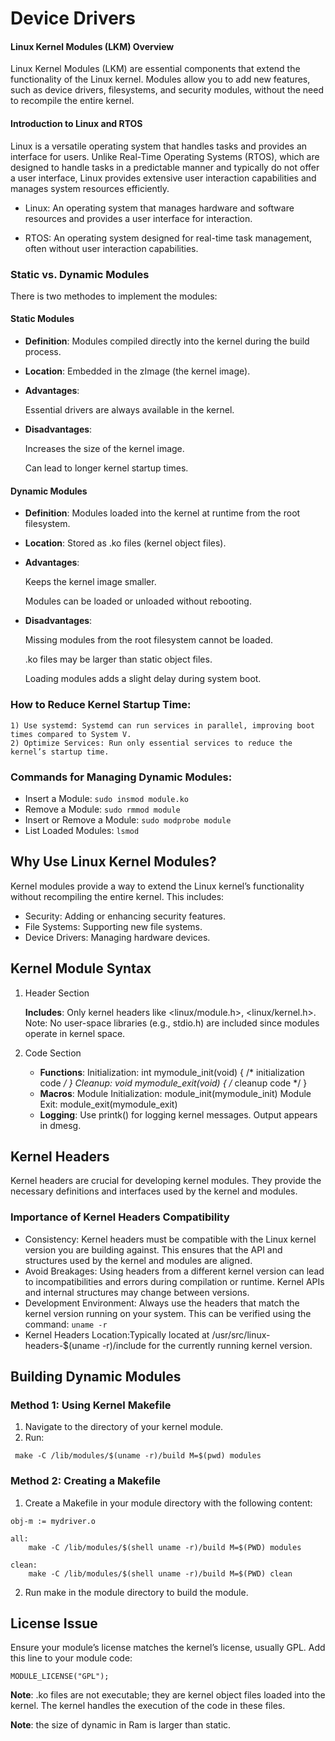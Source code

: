 # Device Drivers

#### Linux Kernel Modules (LKM) Overview
Linux Kernel Modules (LKM) are essential components that extend the functionality of the Linux kernel. Modules allow you to add new features, such as device drivers, filesystems, and security modules, without the need to recompile the entire kernel.

#### Introduction to Linux and RTOS
Linux is a versatile operating system that handles tasks and provides an interface for users. Unlike Real-Time Operating Systems (RTOS), which are designed to handle tasks in a predictable manner and typically do not offer a user interface, Linux provides extensive user interaction capabilities and manages system resources efficiently.

- Linux: An operating system that manages hardware and software resources and provides a user interface for interaction.

- RTOS: An operating system designed for real-time task management, often without user interaction capabilities.

### Static vs. Dynamic Modules

There is two methodes to implement the modules:

#### Static Modules

- **Definition**: Modules compiled directly into the kernel during the build process.
- **Location**: Embedded in the zImage (the kernel image).
- **Advantages**:

    Essential drivers are always available in the kernel.
- **Disadvantages**:

    Increases the size of the kernel image.

    Can lead to longer kernel startup times.

#### Dynamic Modules

- **Definition**: Modules loaded into the kernel at runtime from the root filesystem.
- **Location**: Stored as .ko files (kernel object files).
- **Advantages**:

    Keeps the kernel image smaller.

    Modules can be loaded or unloaded without rebooting.

- **Disadvantages**:

    Missing modules from the root filesystem cannot be loaded.

    .ko files may be larger than static object files.

    Loading modules adds a slight delay during system boot.


### How to Reduce Kernel Startup Time:

    1) Use systemd: Systemd can run services in parallel, improving boot times compared to System V.
    2) Optimize Services: Run only essential services to reduce the kernel’s startup time.

### Commands for Managing Dynamic Modules:

-    Insert a Module: ```sudo insmod module.ko```
-    Remove a Module: ```sudo rmmod module```
-    Insert or Remove a Module: ``sudo modprobe module``
-    List Loaded Modules: `lsmod`

## Why Use Linux Kernel Modules?

Kernel modules provide a way to extend the Linux kernel’s functionality without recompiling the entire kernel. This includes:

- Security: Adding or enhancing security features.
- File Systems: Supporting new file systems.
- Device Drivers: Managing hardware devices.

## Kernel Module Syntax

1. Header Section

    **Includes**: Only kernel headers like <linux/module.h>, <linux/kernel.h>.
    Note: No user-space libraries (e.g., stdio.h) are included since modules operate in kernel space.

2. Code Section

   - **Functions**:
        Initialization: int mymodule_init(void) { /* initialization code */ }
        Cleanup: void mymodule_exit(void) { /* cleanup code */ }
   - **Macros**:
        Module Initialization: module_init(mymodule_init)
        Module Exit: module_exit(mymodule_exit)
   - **Logging**: Use printk() for logging kernel messages. Output appears in dmesg.


## Kernel Headers

Kernel headers are crucial for developing kernel modules. They provide the necessary definitions and interfaces used by the kernel and modules.

### Importance of Kernel Headers Compatibility

   - Consistency: Kernel headers must be compatible with the Linux kernel version you are building against. This ensures that the API and structures used by the kernel and modules are aligned.
   - Avoid Breakages: Using headers from a different kernel version can lead to incompatibilities and errors during compilation or runtime. Kernel APIs and internal structures may change between versions.
   - Development Environment: Always use the headers that match the kernel version running on your system. This can be verified using the command: `uname -r`
   - Kernel Headers Location:Typically located at /usr/src/linux-headers-$(uname -r)/include for the currently running kernel version. 

## Building Dynamic Modules

### Method 1: Using Kernel Makefile

1. Navigate to the directory of your kernel module.
2. Run:
```
 make -C /lib/modules/$(uname -r)/build M=$(pwd) modules
```
### Method 2: Creating a Makefile

1. Create a Makefile in your module directory with the following content:

```
obj-m := mydriver.o

all:
    make -C /lib/modules/$(shell uname -r)/build M=$(PWD) modules

clean:
    make -C /lib/modules/$(shell uname -r)/build M=$(PWD) clean
```

2. Run make in the module directory to build the module.


## License Issue

Ensure your module’s license matches the kernel’s license, usually GPL. Add this line to your module code:

```
MODULE_LICENSE("GPL");

```

**Note**: .ko files are not executable; they are kernel object files loaded into the kernel. The kernel handles the execution of the code in these files.

**Note**: the size of dynamic in Ram is larger than static.